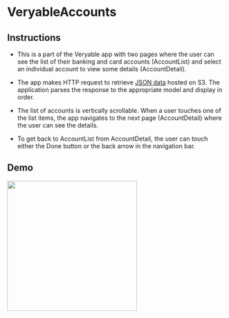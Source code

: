 # VeryableAccounts
 
## Instructions
- This is a part of the Veryable app with two pages where the user can see the list of their banking and card accounts (AccountList) and select an individual account to view some details (AccountDetail).

- The app makes HTTP request to retrieve [JSON data](https://veryable-public-assets.s3.us-east-2.amazonaws.com/veryable.json) hosted on S3. The application  parses the response to the appropriate model and display in order.

- The list of accounts is vertically scrollable. When a user touches one of the list items, the app navigates to the next page (AccountDetail) where the user can see the details.

- To get back to AccountList from AccountDetail, the user can touch either the Done button or the back arrow in the navigation bar.

## Demo

<img src="https://user-images.githubusercontent.com/61807135/208370153-1f166cbd-1355-49b1-ab21-c2ae7c4dc9c7.gif" width="300"/>
